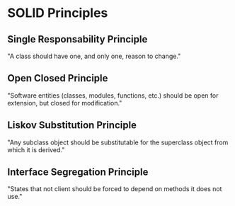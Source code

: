 # SOLID Principles

## Single Responsability Principle

"A class should have one, and only one, reason to change."

## Open Closed Principle

"Software entities (classes, modules, functions, etc.) should be open for extension, but closed for modification."

## Liskov Substitution Principle

"Any subclass object should be substitutable for the superclass object from which it is derived."

## Interface Segregation Principle

"States that not client should be forced to depend on methods it does not use."
